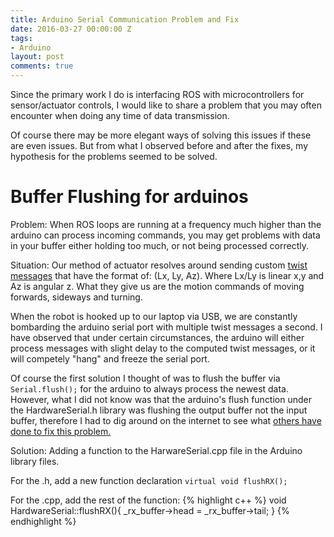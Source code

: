 ```yaml
---
title: Arduino Serial Communication Problem and Fix
date: 2016-03-27 00:00:00 Z
tags:
- Arduino
layout: post
comments: true
---
```


Since the primary work I do is interfacing ROS with microcontrollers for sensor/actuator controls, I would like to share a problem that you may often encounter when doing any time of data transmission.

Of course there may be more elegant ways of solving this issues if these are even issues. But from what I observed before and after the fixes, my hypothesis for the problems seemed to be solved.

# Buffer Flushing for arduinos
Problem: When ROS loops are running at a frequency much higher than the arduino can process incoming commands, you may get problems with data in your buffer either holding too much, or not being processed correctly.

Situation: Our method of actuator resolves around sending custom [twist messages](http://docs.ros.org/api/geometry_msgs/html/msg/Twist.html) that have the format of: (Lx, Ly, Az). Where Lx/Ly is linear x,y and Az is angular z. What they give us are the motion commands of moving forwards, sideways and turning.  

When the robot is hooked up to our laptop via USB, we are constantly bombarding the arduino serial port with multiple twist messages a second. I have observed that under certain circumstances, the arduino will either process messages with slight delay to the computed twist messages, or it will competely "hang" and freeze the serial port.

Of course the first solution I thought of was to flush the buffer via `Serial.flush();` for the arduino to always process the newest data. However, what I did not know was that the arduino's flush function under the HardwareSerial.h library was flushing the output buffer not the input buffer, therefore I had to dig around on the internet to see what [others have done to fix this problem.](https://forum.sparkfun.com/viewtopic.php?f=32&t=32715)

Solution: Adding a function to the HarwareSerial.cpp file in the Arduino library files.

For the .h, add a new function declaration `virtual void flushRX();`

For the .cpp, add the rest of the function:
{% highlight c++ %}
void HardwareSerial::flushRX(){
  _rx_buffer->head = _rx_buffer->tail;
}
{% endhighlight %}
